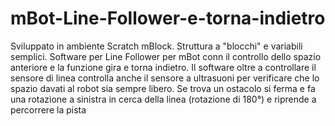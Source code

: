 # mBot-Line-Follower-e-torna-indietro
Sviluppato in ambiente Scratch mBlock.
Struttura a "blocchi" e variabili semplici.
Software per Line Follower per mBot conn il controllo dello spazio anteriore e la funzione gira e torna indietro.
Il software oltre a controllare il sensore di linea controlla anche il sensore a ultrasuoni per verificare che lo
spazio davati al robot sia sempre libero. Se trova un ostacolo si ferma e fa una rotazione a sinistra in cerca 
della linea (rotazione di 180°) e riprende a percorrere la pista

